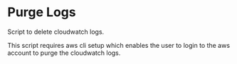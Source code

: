 # Purge Logs
Script to delete cloudwatch logs.

This script requires aws cli setup which enables the user to login to the aws account to purge the cloudwatch logs.
